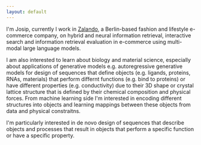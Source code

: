 ```yaml
---
layout: default
---
```


I'm Josip, currently I work in [Zalando](http://zalando.com), a Berlin-based fashion and lifestyle e-commerce company, on hybrid and neural information retrieval, interactive search and information retrieval evaluation in e-commerce using multi-modal large language models. 

I am also interested to learn about biology and material science, especially about applications of generative models e.g. autoregressive generative models for design of sequences that define objects (e.g. ligands, proteins, RNAs, materials) that perform differnt functions (e.g. bind to proteins) or have different properties (e.g. conductivity) due to their 3D shape or crystal lattice structure that is defined by their chemical composition and physical forces. From machine learning side I'm interested in encoding different structures into objects and learning mappings between these objects from data and physical constraitns.

I'm particularly interested in de novo design of sequences that describe objects and processes that result in objects that perform a specific function or have a specific property.